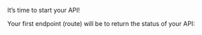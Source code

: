 It’s time to start your API!

Your first endpoint (route) will be to return the status of your API:
